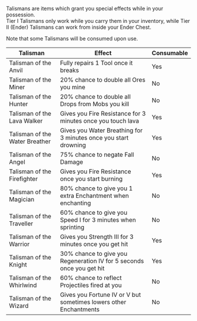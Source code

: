 Talismans are items which grant you special effects while in your possession.<br>Tier I Talismans only work while you carry them in your inventory, while Tier II (Ender) Talismans can work from inside your Ender Chest.

Note that some Talismans will be consumed upon use.

| Talisman | Effect | Consumable |
| -------- | ------ | ---------- |
| Talisman of the Anvil | Fully repairs 1 Tool once it breaks | Yes
| Talisman of the Miner | 20% chance to double all Ores you mine | No
| Talisman of the Hunter | 20% chance to double all Drops from Mobs you kill | No
| Talisman of the Lava Walker | Gives you Fire Resistance for 3 minutes once you touch lava | Yes
| Talisman of the Water Breather | Gives you Water Breathing for 3 minutes once you start drowning | Yes
| Talisman of the Angel | 75% chance to negate Fall Damage | No
| Talisman of the Firefighter | Gives you Fire Resistance once you start burning | Yes
| Talisman of the Magician | 80% chance to give you 1 extra Enchantment when enchanting | No
| Talisman of the Traveller | 60% chance to give you Speed I for 3 minutes when sprinting | No
| Talisman of the Warrior | Gives you Strength III for 3 minutes once you get hit | Yes
| Talisman of the Knight | 30% chance to give you Regeneration IV for 5 seconds once you get hit | Yes
| Talisman of the Whirlwind | 60% chance to reflect Projectiles fired at you | No
| Talisman of the Wizard | Gives you Fortune IV or V but sometimes lowers other Enchantments | No
